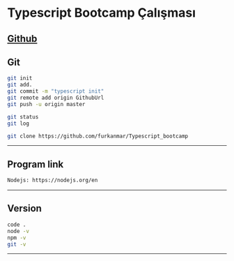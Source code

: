 # Typescript Bootcamp Çalışması

## [Github](https://github.com/furkanmar/Typescript_bootcamp)

## Git

```sh
git init
git add.
git commit -m "typescript init"
git remote add origin GithubUrl
git push -u origin master

git status
git log

git clone https://github.com/furkanmar/Typescript_bootcamp
```

---

## Program link

```sh
Nodejs: https://nodejs.org/en
```

---

## Version

```sh
code .
node -v
npm -v
git -v
```

---
